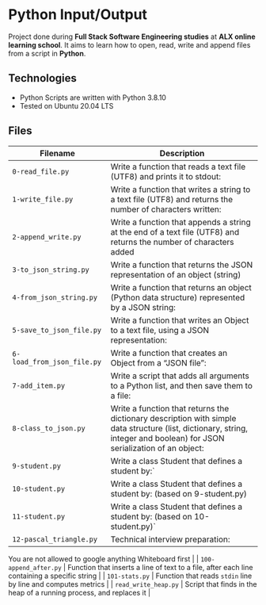 # Python Input/Output
Project done during **Full Stack Software Engineering studies** at **ALX online learning school**. 
It aims to learn how to open, read, write and append files from a script in **Python**.

## Technologies
* Python Scripts are written with Python 3.8.10
* Tested on Ubuntu 20.04 LTS

## Files

| Filename | Description |
| -------- | ----------- |
| `0-read_file.py` | Write a function that reads a text file (UTF8) and prints it to stdout: |
| `1-write_file.py` | Write a function that writes a string to a text file (UTF8) and returns the number of characters written: |
| `2-append_write.py` | Write a function that appends a string at the end of a text file (UTF8) and returns the number of characters added |
| `3-to_json_string.py` | Write a function that returns the JSON representation of an object (string) |
| `4-from_json_string.py` | Write a function that returns an object (Python data structure) represented by a JSON string: |
| `5-save_to_json_file.py` | Write a function that writes an Object to a text file, using a JSON representation: |
| `6-load_from_json_file.py` | Write a function that creates an Object from a “JSON file”: |
| `7-add_item.py` | Write a script that adds all arguments to a Python list, and then save them to a file: |
| `8-class_to_json.py` | Write a function that returns the dictionary description with simple data structure (list, dictionary, string, integer and boolean) for JSON serialization of an object: |
| `9-student.py` | Write a class Student that defines a student by:` |
| `10-student.py` | Write a class Student that defines a student by: (based on 9-student.py) |
| `11-student.py` | Write a class Student that defines a student by: (based on 10-student.py)` |
| `12-pascal_triangle.py` | Technical interview preparation:

You are not allowed to google anything
Whiteboard first |
| `100-append_after.py` | Function that inserts a line of text to a file, after each line containing a specific string |
| `101-stats.py` | Function that reads `stdin` line by line and computes metrics |
| `read_write_heap.py` | Script that finds in the heap of a running process, and replaces it |
